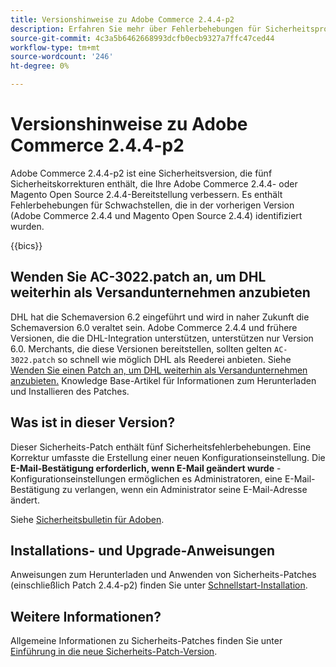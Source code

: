 ```yaml
---
title: Versionshinweise zu Adobe Commerce 2.4.4-p2
description: Erfahren Sie mehr über Fehlerbehebungen für Sicherheitsprobleme in der Adobe Commerce-Version 2.4.4-p2.
source-git-commit: 4c3a5b6462668993dcfb0ecb9327a7ffc47ced44
workflow-type: tm+mt
source-wordcount: '246'
ht-degree: 0%

---
```



# Versionshinweise zu Adobe Commerce 2.4.4-p2

Adobe Commerce 2.4.4-p2 ist eine Sicherheitsversion, die fünf Sicherheitskorrekturen enthält, die Ihre Adobe Commerce 2.4.4- oder Magento Open Source 2.4.4-Bereitstellung verbessern. Es enthält Fehlerbehebungen für Schwachstellen, die in der vorherigen Version (Adobe Commerce 2.4.4 und Magento Open Source 2.4.4) identifiziert wurden.

{{bics}}

## Wenden Sie AC-3022.patch an, um DHL weiterhin als Versandunternehmen anzubieten

DHL hat die Schemaversion 6.2 eingeführt und wird in naher Zukunft die Schemaversion 6.0 veraltet sein. Adobe Commerce 2.4.4 und frühere Versionen, die die DHL-Integration unterstützen, unterstützen nur Version 6.0. Merchants, die diese Versionen bereitstellen, sollten gelten `AC-3022.patch` so schnell wie möglich DHL als Reederei anbieten. Siehe [Wenden Sie einen Patch an, um DHL weiterhin als Versandunternehmen anzubieten.](https://support.magento.com/hc/en-us/articles/7707818131597-Apply-a-patch-to-continue-offering-DHL-as-shipping-carrier?_ga=2.201689433.994140970.1661546561-1218319047.1534347481) Knowledge Base-Artikel für Informationen zum Herunterladen und Installieren des Patches.

## Was ist in dieser Version?

Dieser Sicherheits-Patch enthält fünf Sicherheitsfehlerbehebungen. Eine Korrektur umfasste die Erstellung einer neuen Konfigurationseinstellung. Die **E-Mail-Bestätigung erforderlich, wenn E-Mail geändert wurde** -Konfigurationseinstellungen ermöglichen es Administratoren, eine E-Mail-Bestätigung zu verlangen, wenn ein Administrator seine E-Mail-Adresse ändert. <!-- AC-6292-->

Siehe [Sicherheitsbulletin für Adoben](https://helpx.adobe.com/security/products/magento/apsb22-48.html).

## Installations- und Upgrade-Anweisungen

Anweisungen zum Herunterladen und Anwenden von Sicherheits-Patches (einschließlich Patch 2.4.4-p2) finden Sie unter [Schnellstart-Installation](../../../installation/composer.md).

## Weitere Informationen?

Allgemeine Informationen zu Sicherheits-Patches finden Sie unter [Einführung in die neue Sicherheits-Patch-Version](https://community.magento.com/t5/Magento-DevBlog/Introducing-the-New-Security-Patch-Release/ba-p/141287).
